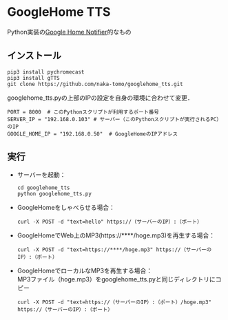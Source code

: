 # GoogleHome TTS

Python実装の[Google Home Notifier](https://github.com/noelportugal/google-home-notifier)的なもの

## インストール

```
pip3 install pychromecast
pip3 install gTTS
git clone https://github.com/naka-tomo/googlehome_tts.git
```

googlehome_tts.pyの上部のIPの設定を自身の環境に合わせて変更．

```
PORT = 8000  # このPythonスクリプトが利用するポート番号
SERVER_IP = "192.168.0.103" # サーバー（このPythonスクリプトが実行されるPC）のIP
GOOGLE_HOME_IP = "192.168.0.50"  # GoogleHomeのIPアドレス
```


## 実行

- サーバーを起動：
  ```
  cd googlehome_tts
  python googlehome_tts.py
  ```

- GoogleHomeをしゃべらせる場合：
  ```
  curl -X POST -d "text=hello" https://（サーバーのIP）:（ポート）
  ```

- GoogleHomeでWeb上のMP3(https://****/hoge.mp3)を再生する場合：
  ```
  curl -X POST -d "text=https://****/hoge.mp3" https://（サーバーのIP）:（ポート）
  ```

- GoogleHomeでローカルなMP3を再生する場合：  
  MP3ファイル（hoge.mp3）をgooglehome_tts.pyと同じディレクトリにコピー
  ```
  curl -X POST -d "text=https://（サーバーのIP）:（ポート）/hoge.mp3" https://（サーバーのIP）:（ポート）
  ```

